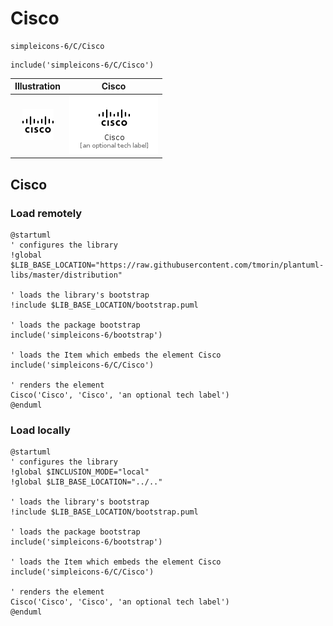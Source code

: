 # Cisco


```text
simpleicons-6/C/Cisco
```

```text
include('simpleicons-6/C/Cisco')
```



| Illustration | Cisco |
| :---: | :---: |
| ![illustration for Illustration](../../simpleicons-6/C/Cisco.png) | ![illustration for Cisco](../../simpleicons-6/C/Cisco.Local.png) |




## Cisco

### Load remotely
```plantuml
@startuml
' configures the library
!global $LIB_BASE_LOCATION="https://raw.githubusercontent.com/tmorin/plantuml-libs/master/distribution"

' loads the library's bootstrap
!include $LIB_BASE_LOCATION/bootstrap.puml

' loads the package bootstrap
include('simpleicons-6/bootstrap')

' loads the Item which embeds the element Cisco
include('simpleicons-6/C/Cisco')

' renders the element
Cisco('Cisco', 'Cisco', 'an optional tech label')
@enduml
```

### Load locally
```plantuml
@startuml
' configures the library
!global $INCLUSION_MODE="local"
!global $LIB_BASE_LOCATION="../.."

' loads the library's bootstrap
!include $LIB_BASE_LOCATION/bootstrap.puml

' loads the package bootstrap
include('simpleicons-6/bootstrap')

' loads the Item which embeds the element Cisco
include('simpleicons-6/C/Cisco')

' renders the element
Cisco('Cisco', 'Cisco', 'an optional tech label')
@enduml
```

